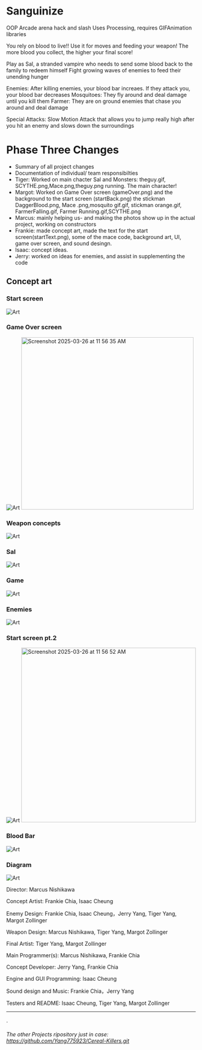 # Sanguinize

OOP Arcade arena hack and slash
Uses Processing, requires GIFAnimation libraries 

You rely on blood to live!! Use it for moves and feeding your weapon!
The more blood you collect, the higher your final score!

Play as Sal, a stranded vampire who needs to send some blood back to the family to redeem himself
Fight growing waves of enemies to feed their unending hunger

Enemies: After killing enemies, your blood bar increaes. If they attack you, your blood bar decreases
 Mosquitoes: They fly around and deal damage until you kill them
 Farmer: They are on ground enemies that chase you around and deal damage 

Special Attacks:
 Slow Motion Attack that allows you to jump really high after you hit an enemy and slows down the surroundings 
 

# Phase Three Changes
* Summary of all project changes
* Documentation of individual/ team responsibilties
 * Tiger: Worked on main chacter Sal and Monsters: theguy.gif, SCYTHE.png,Mace.png,theguy.png running. The main character!
  * Margot: Worked on Game Over screen (gameOver.png) and the background to the start screen (startBack.png) the stickman 
   DaggerBlood.png, Mace .png,mosquito gif.gif, stickman orange.gif, FarmerFalling.gif, Farmer Running.gif,SCYTHE.png
  * Marcus: mainly helping us- and making the photos show up in the actual project, working on constructors
  * Frankie: made concept art, made the text for the start screen(startText.png), some of the mace code, background art, UI, game over screen, and sound desingn.
  * Isaac: concept ideas.
  * Jerry: worked on ideas for enemies, and assist in supplementing the code


## Concept art
### Start screen

![Art](https://github.com/fugu2000/sanguinize/blob/main/assets/Sang.jpg?raw=true)

### Game Over screen

![Art](https://github.com/fugu2000/sanguinize/blob/main/assets/Gameover.jpg?raw=true)
<img width="458" alt="Screenshot 2025-03-26 at 11 56 35 AM" src="https://github.com/user-attachments/assets/6859e380-6dc2-4640-aee2-dc37b4b05f5b" />


### Weapon concepts

![Art](https://github.com/fugu2000/sanguinize/blob/main/assets/Weapons.png?raw=true)

### Sal

![Art](https://github.com/fugu2000/sanguinize/blob/main/assets/Sal.png?raw=true)

### Game

![Art](https://github.com/fugu2000/sanguinize/blob/main/assets/Game.png?raw=true)

### Enemies

![Art](https://github.com/fugu2000/sanguinize/blob/main/assets/Enemies.png?raw=true)

### Start screen pt.2 

![Art](https://github.com/fugu2000/sanguinize/blob/main/assets/Start2.png?raw=true)
<img width="464" alt="Screenshot 2025-03-26 at 11 56 52 AM" src="https://github.com/user-attachments/assets/2746b1e5-c302-4965-90e6-3fbdfd429329" />

### Blood Bar

![Art](https://github.com/fugu2000/sanguinize/blob/main/assets/bloodBar.png?raw=true)


### Diagram

![Art](https://github.com/fugu2000/sanguinize/blob/main/assets/Diagram.png?raw=true)


Director:  Marcus Nishikawa

Concept Artist: Frankie Chia, Isaac Cheung

Enemy Design: Frankie Chia, Isaac Cheung，Jerry Yang, Tiger Yang, Margot Zollinger

Weapon Design: Marcus Nishikawa, Tiger Yang, Margot Zollinger

Final Artist: Tiger Yang, Margot Zollinger

Main Programmer(s): Marcus Nishikawa, Frankie Chia 

Concept Developer: Jerry Yang, Frankie Chia 

Engine  and GUI Programming: Isaac Cheung 

Sound design and Music: Frankie Chia，Jerry Yang

Testers and README: Isaac Cheung, Tiger Yang, Margot Zollinger 

------------------------------------------------------------------------------------
.



###### The other Projects ripository just in case: https://github.com/Yang775923/Cereal-Killers.git


